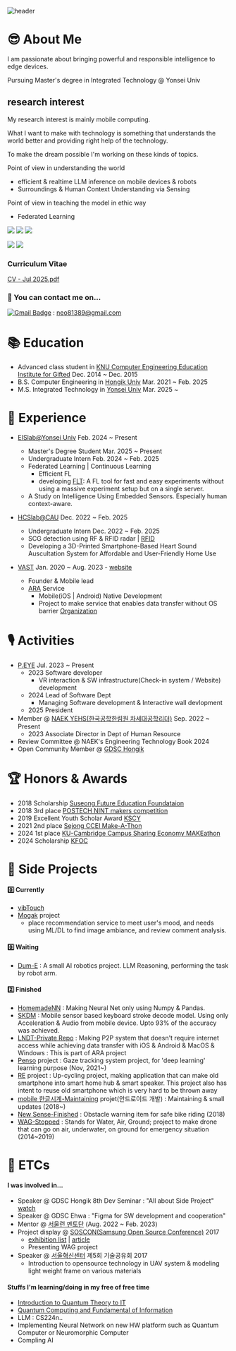 ![header](https://capsule-render.vercel.app/api?type=waving&color=0:8deebc,100:96eff4&height=300&section=header&text=HeLlo_WoRlD!&fontColor=#000000&fontSize=90)

# 😎 About Me
I am passionate about bringing powerful and responsible intelligence to edge devices.

Pursuing Master's degree in Integrated Technology @ Yonsei Univ

## research interest
My research interest is mainly mobile computing.

What I want to make with technology is something that understands the world better and providing right help of the technology.

To make the dream possible I'm working on these kinds of topics.

Point of view in understanding the world
- efficient & realtime LLM inference on mobile devices & robots
- Surroundings & Human Context Understanding via Sensing
  
Point of view in teaching the model in ethic way
- Federated Learning
 
<img src="https://img.shields.io/badge/HCI-4ae495?style=flat-square&logoColor=black"/></a>
<img src="https://img.shields.io/badge/ContextAware-4ae495?style=flat-square&logoColor=black"/></a>
<img src="https://img.shields.io/badge/IOT-4ae495?style=flat-square&logoColor=black"/></a>

<img src="https://img.shields.io/badge/ML DL-4ae495?style=flat-square&logoColor=black"/></a>
<img src="https://img.shields.io/badge/QuantumComputing-4ae495?style=flat-square&logoColor=black"/></a>

### Curriculum Vitae
[CV - Jul 2025.pdf](https://github.com/user-attachments/files/21334756/CV.-.Jul.2025.pdf)



### 📮 You can contact me on...
[![Gmail Badge](https://img.shields.io/badge/-Gmail-d14836?style=flat-square&logo=Gmail&logoColor=white&link=mailto:neo81389@gmail.com)](mailto:neo81389@gmail.com) : neo81389@gmail.com

# 📚 Education
- Advanced class student in [KNU Computer Engineering Education Institute for Gifted](https://gifted.knu.ac.kr/) Dec. 2014 ~ Dec. 2015
- B.S. Computer Engineering in [Hongik Univ](https://wwwce.hongik.ac.kr/dept/index.html) Mar. 2021 ~ Feb. 2025
- M.S. Integrated Technology in [Yonsei Univ](https://sit.yonsei.ac.kr/sit/index.do) Mar. 2025 ~

# 🔬 Experience
- [EISlab@Yonsei Univ](https://www.eis-lab.org/research) Feb. 2024 ~ Present
  - Master's Degree Student Mar. 2025 ~ Present
  - Undergraduate Intern Feb. 2024 ~ Feb. 2025
  - Federated Learning | Continuous Learning
      - Efficient FL
      - developing [FLT](https://github.com/jlstdio/FLT): A FL tool for fast and easy experiments without using a massive experiment setup but on a single server.
  - A Study on Intelligence Using Embedded Sensors. Especially human context-aware.
- [HCSlab@CAU](https://sites.google.com/view/hcslab-cau/home?authuser=0) Dec. 2022 ~ Feb. 2025
  - Undergraduate Intern Dec. 2022 ~ Feb. 2025
  - SCG detection using RF & RFID radar | [RFID](https://github.com/JoonLee-K/SDR_UHF_RFID_reader)
  - Developing a 3D-Printed Smartphone-Based Heart Sound Auscultation System for Affordable and User-Friendly Home Use

- [VAST](https://github.com/ARA-developer/ARA) Jan. 2020 ~ Aug. 2023 - [website](https://araconnect.site)
  - Founder & Mobile lead
  - [ARA](https://tosssync.web.app/) Service
    - Mobile(iOS | Android) Native Development
    - Project to make service that enables data transfer without OS barrier [Organization](https://www.instagram.com/vast.dev/)
      
# 🎙️ Activities
- [P.EYE](https://readymag.com/u1427907511/peye/) Jul. 2023 ~ Present
  - 2023 Software developer
    - VR interaction & SW infrastructure(Check-in system / Website) development
  - 2024 Lead of Software Dept
    - Managing Software development & Interactive wall devlopment
  - 2025 President
- Member @ [NAEK YEHS(한국공학한림원 차세대공학리더)](http://yehs.or.kr/) Sep. 2022 ~ Present
  - 2023 Associate Director in Dept of Human Resource
- Review Committee @ NAEK's Engineering Technology Book 2024
- Open Community Member @ [GDSC Hongik](https://gdsc.community.dev/hongik-university/)

# 🏆 Honors & Awards
- 2018 Scholarship [Suseong Future Education Foundataion](http://ssef.or.kr/)
- 2018 3rd place [POSTECH NINT makers competition](https://nano.or.kr/new2019/index5.php)
- 2019 Excellent Youth Scholar Award [KSCY](https://www.kscy.kr/)
- 2021 2nd place [Sejong CCEI Make-A-Thon](https://ccei.creativekorea.or.kr/sejong/custom/notice_view.do?no=20976&rnum=1107&kind=undefined&sPtime=undefined)
- 2024 1st place [KU-Cambridge Campus Sharing Economy MAKEathon](https://slp.korea.ac.kr/slp/makeathon/Who.do)
- 2024 Scholarship [KFOC](https://kfoc.or.kr//?c=2/10)

# 🧩 Side Projects
#### 0️⃣ Currently
- [vibTouch](https://github.com/jlstdio/vibTouch)
- [Mogak](https://mogak.site) project
    - place recommendation service to meet user's mood, and needs using ML/DL to find image ambiance, and review comment analysis.
  
#### 0️⃣ Waiting
- [Dum-E](https://github.com/jlstdio/DUM-E) : A small AI robotics project. LLM Reasoning, performing the task by robot arm.

#### 2️⃣ Finished
- [HomemadeNN](https://github.com/jlstdio/HomemadeNN) : Making Neural Net only using Numpy & Pandas.
- [SKDM](https://github.com/jlstdio/SKDM) : Mobile sensor based keyboard stroke decode model. Using only Acceleration & Audio from mobile device. Upto 93% of the accuracy was achieved.
- [LNDT-Private Repo](https://github.com/jlstdio/LocalNetworkDataTransfer) : Making P2P system that doesn't require internet access while achieving data transfer with iOS & Android & MacOS & Windows : This is part of ARA project
- [Penso](https://github.com/PensoTeam) project : Gaze tracking system project, for 'deep learning' learning purpose (Nov, 2021~)
- [RE](https://github.com/jlstdio/Re) project : Up-cycling project, making application that can make old smartphone into smart home hub & smart speaker. This project also has intent to reuse old smartphone which is very hard to be thrown away
- [mobile 한글시계-Maintaining](https://hangulclock.today/#/) projet(안드로이드 개발) : Maintaining & small updates (2018~)
- [New Sense-Finished](https://github.com/jlstdio/NewSense) : Obstacle warning item for safe bike riding (2018)
- [WAG-Stopped](https://github.com/jlstdio/WAG-Project) : Stands for Water, Air, Ground; project to make drone that can go on air, underwater, on ground for emergency situation (2014~2019)

# 📎 ETCs
#### I was involved in...
- Speaker @ GDSC Hongik 8th Dev Seminar : "All about Side Project" [watch](https://www.youtube.com/watch?v=KBEyha-x79Q)
- Speaker @ GDSC Ehwa : "Figma for SW development and cooperation"
- Mentor @ [서울런 멘토단](https://slearn.seoul.go.kr/front/mentoringIntro.do) (Aug. 2022 ~ Feb. 2023) 
- Project display @ [SOSCON(Samsung Open Source Conference)](https://soscon2017.ssdc.kr) 2017
  - [exhibition list](https://soscon2017.ssdc.kr/exhibition.html) | [article](http://bit.ly/336FTFc)
  - Presenting WAG project
- Speaker @ [서울혁신센터](https://m.onoffmix.com/event/108155) 제5회 기술공유회 2017
  - Introduction to opensource technology in UAV system & modeling light weight frame on various materials

#### Stuffs I'm learning/doing in my free of free time
- [Introduction to Quantum Theory to IT](https://www.coursera.org/learn/introduction-to-quantum-information)
- [Quantum Computing and Fundamental of Information]()
- LLM : CS224n..
- Implementing Neural Network on new HW platform such as Quantum Computer or Neuromorphic Computer
- Compling AI
